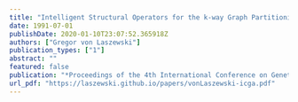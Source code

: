 ```yaml
---
title: "Intelligent Structural Operators for the k-way Graph Partitioning Problem"
date: 1991-07-01
publishDate: 2020-01-10T23:07:52.365918Z
authors: ["Gregor von Laszewski"]
publication_types: ["1"]
abstract: ""
featured: false
publication: "*Proceedings of the 4th International Conference on Genetic Algorithms*"
url_pdf: "https://laszewski.github.io/papers/vonLaszewski-icga.pdf"
---
```


